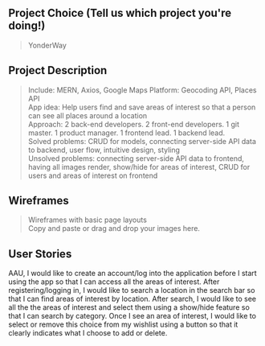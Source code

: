 ## Project Choice (Tell us which project you're doing!)
> YonderWay

## Project Description
> Include: MERN, Axios, Google Maps Platform: Geocoding API, Places API <br />
> App idea: Help users find and save areas of interest so that a person can see all places around a location <br />
> Approach: 2 back-end developers. 2 front-end developers. 1 git master. 1 product manager. 1 frontend lead. 1 backend lead. <br />
> Solved problems: CRUD for models, connecting server-side API data to backend, user flow, intuitive design, styling <br />
> Unsolved problems: connecting server-side API data to frontend, having all images render, show/hide for areas of interest, CRUD for users and areas of interest on frontend<br />

## Wireframes
> Wireframes with basic page layouts<br />
> Copy and paste or drag and drop your images here.

## User Stories
>
AAU, I would like to create an account/log into the application before I start using the app so that I can access all the areas of interest.
After registering/logging in, I would like to search a location in the search bar so that I can find areas of interest by location.
After search, I would like to see all the the areas of interest and select them using a show/hide feature so that I can search by category.
Once I see an area of interest, I would like to select or remove this choice from my wishlist using a button so that it clearly indicates what I choose to add or delete.
<br />
